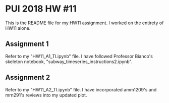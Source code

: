 # PUI 2018 HW #11

This is the README file for my HW11 assignment. I worked on the entirety of HW11 alone.

## Assignment 1

Refer to my "HW11_A1_TI.ipynb" file. I have followed Professor Bianco's skeleton notebook, "subway_timeseries_instructions2.ipynb". 

## Assignment 2

Refer to my "HW11_A2_TI.ipynb" file. I have incorporated amm1209's and mrn291's reviews into my updated plot.